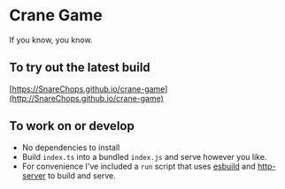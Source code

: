 # Crane Game
If you know, you know.

## To try out the latest build
[https://SnareChops.github.io/crane-game](http://SnareChops.github.io/crane-game)

## To work on or develop
- No dependencies to install
- Build `index.ts` into a bundled `index.js` and serve however you like.
- For convenience I've included a `run` script that uses [esbuild](https://esbuild.github.io/getting-started/#install-esbuild) and [http-server](https://www.npmjs.com/package/http-server) to build and serve.

